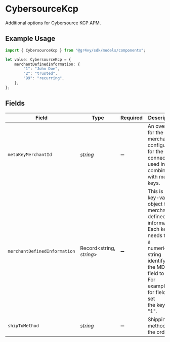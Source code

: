 # CybersourceKcp

Additional options for Cybersource KCP APM.

## Example Usage

```typescript
import { CybersourceKcp } from "@gr4vy/sdk/models/components";

let value: CybersourceKcp = {
    merchantDefinedInformation: {
        "1": "John Doe",
        "2": "trusted",
        "99": "recurring",
    },
};
```

## Fields

| Field                                                                                                                                                                             | Type                                                                                                                                                                              | Required                                                                                                                                                                          | Description                                                                                                                                                                       | Example                                                                                                                                                                           |
| --------------------------------------------------------------------------------------------------------------------------------------------------------------------------------- | --------------------------------------------------------------------------------------------------------------------------------------------------------------------------------- | --------------------------------------------------------------------------------------------------------------------------------------------------------------------------------- | --------------------------------------------------------------------------------------------------------------------------------------------------------------------------------- | --------------------------------------------------------------------------------------------------------------------------------------------------------------------------------- |
| `metaKeyMerchantId`                                                                                                                                                               | *string*                                                                                                                                                                          | :heavy_minus_sign:                                                                                                                                                                | An override for the merchant ID configured for the connector,<br/>used in combination with meta keys.                                                                             |                                                                                                                                                                                   |
| `merchantDefinedInformation`                                                                                                                                                      | Record<string, *string*>                                                                                                                                                          | :heavy_minus_sign:                                                                                                                                                                | This is a key-value object for merchant defined information. Each key needs to be a<br/>numeric string identifying the MDI field to set. For example, for field 1 set<br/>the key to "1". | {<br/>"1": "John Doe",<br/>"2": "trusted",<br/>"99": "recurring"<br/>}                                                                                                            |
| `shipToMethod`                                                                                                                                                                    | *string*                                                                                                                                                                          | :heavy_minus_sign:                                                                                                                                                                | Shipping method for the order.                                                                                                                                                    |                                                                                                                                                                                   |